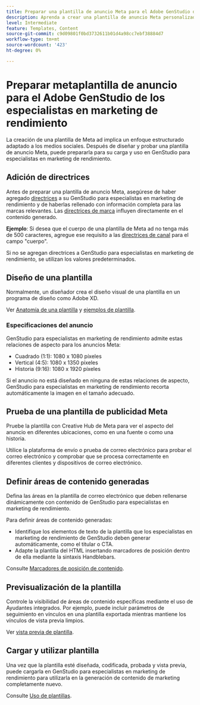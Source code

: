 ```yaml
---
title: Preparar una plantilla de anuncio Meta para el Adobe GenStudio de los especialistas en marketing de rendimiento
description: Aprenda a crear una plantilla de anuncio Meta personalizada para Adobe GenStudio para especialistas en marketing de rendimiento.
level: Intermediate
feature: Templates, Content
source-git-commit: c9d09801f0bd3732611b01d4a98cc7ebf38884d7
workflow-type: tm+mt
source-wordcount: '423'
ht-degree: 0%

---
```



# Preparar metaplantilla de anuncio para el Adobe GenStudio de los especialistas en marketing de rendimiento

La creación de una plantilla de Meta ad implica un enfoque estructurado adaptado a los medios sociales. Después de diseñar y probar una plantilla de anuncio Meta, puede prepararla para su carga y uso en GenStudio para especialistas en marketing de rendimiento.

## Adición de directrices

Antes de preparar una plantilla de anuncio Meta, asegúrese de haber agregado [directrices](/help/user-guide/guidelines/overview.md) a su GenStudio para especialistas en marketing de rendimiento y de haberlas rellenado con información completa para las marcas relevantes. Las [directrices de marca](/help/user-guide/guidelines/brands.md) influyen directamente en el contenido generado.

**Ejemplo**: Si desea que el cuerpo de una plantilla de Meta ad no tenga más de 500 caracteres, agregue ese requisito a las [directrices de canal](/help/user-guide/guidelines/brands.md#channel-guidelines) para el campo &quot;cuerpo&quot;.

Si no se agregan directrices a GenStudio para especialistas en marketing de rendimiento, se utilizan los valores predeterminados.

## Diseño de una plantilla

Normalmente, un diseñador crea el diseño visual de una plantilla en un programa de diseño como Adobe XD.

Ver [Anatomía de una plantilla](/help/user-guide/content/use-templates.md#anatomy-of-a-template) y [ejemplos de plantilla](/help/user-guide/content/customize-template.md#template-examples).

### Especificaciones del anuncio

GenStudio para especialistas en marketing de rendimiento admite estas relaciones de aspecto para los anuncios Meta:

* Cuadrado (1:1): 1080 x 1080 píxeles
* Vertical (4:5): 1080 x 1350 píxeles
* Historia (9:16): 1080 x 1920 píxeles

Si el anuncio no está diseñado en ninguna de estas relaciones de aspecto, GenStudio para especialistas en marketing de rendimiento recorta automáticamente la imagen en el tamaño adecuado.

## Prueba de una plantilla de publicidad Meta

Pruebe la plantilla con Creative Hub de Meta para ver el aspecto del anuncio en diferentes ubicaciones, como en una fuente o como una historia.

Utilice la plataforma de envío o prueba de correo electrónico para probar el correo electrónico y comprobar que se procesa correctamente en diferentes clientes y dispositivos de correo electrónico.

## Definir áreas de contenido generadas

Defina las áreas en la plantilla de correo electrónico que deben rellenarse dinámicamente con contenido de GenStudio para especialistas en marketing de rendimiento.

Para definir áreas de contenido generadas:

* Identifique los elementos de texto de la plantilla que los especialistas en marketing de rendimiento de GenStudio deben generar automáticamente, como el titular o CTA.
* Adapte la plantilla del HTML insertando marcadores de posición dentro de ella mediante la sintaxis Handblebars.

Consulte [Marcadores de posición de contenido](/help/user-guide/content/customize-template.md#content-placeholders).

## Previsualización de la plantilla

Controle la visibilidad de áreas de contenido específicas mediante el uso de Ayudantes integrados. Por ejemplo, puede incluir parámetros de seguimiento en vínculos en una plantilla exportada mientras mantiene los vínculos de vista previa limpios.

Ver [vista previa de plantilla](/help/user-guide/content/customize-template.md#template-preview).

## Cargar y utilizar plantilla

Una vez que la plantilla esté diseñada, codificada, probada y vista previa, puede cargarla en GenStudio para especialistas en marketing de rendimiento para utilizarla en la generación de contenido de marketing completamente nuevo.

Consulte [Uso de plantillas](use-templates.md).
